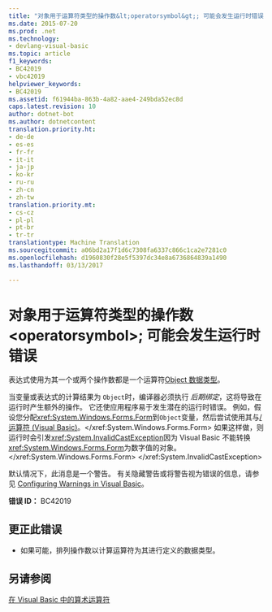 ```yaml
---
title: "对象用于运算符类型的操作数&lt;operatorsymbol&gt;; 可能会发生运行时错误 |Microsoft 文档"
ms.date: 2015-07-20
ms.prod: .net
ms.technology:
- devlang-visual-basic
ms.topic: article
f1_keywords:
- BC42019
- vbc42019
helpviewer_keywords:
- BC42019
ms.assetid: f61944ba-863b-4a82-aae4-249bda52ec8d
caps.latest.revision: 10
author: dotnet-bot
ms.author: dotnetcontent
translation.priority.ht:
- de-de
- es-es
- fr-fr
- it-it
- ja-jp
- ko-kr
- ru-ru
- zh-cn
- zh-tw
translation.priority.mt:
- cs-cz
- pl-pl
- pt-br
- tr-tr
translationtype: Machine Translation
ms.sourcegitcommit: a06bd2a17f1d6c7308fa6337c866c1ca2e7281c0
ms.openlocfilehash: d1960830f28e5f5397dc34e8a6736864839a1490
ms.lasthandoff: 03/13/2017

---
```

# <a name="operands-of-type-object-used-for-operator-39ltoperatorsymbolgt39-runtime-errors-could-occur"></a>对象用于运算符类型的操作数&lt;operatorsymbol&gt;; 可能会发生运行时错误
表达式使用为其一个或两个操作数都是一个运算符[Object 数据类型](../../visual-basic/language-reference/data-types/object-data-type.md)。  
  
 当变量或表达式的计算结果为 `Object`时，编译器必须执行 *后期绑定*，这将导致在运行时产生额外的操作。 它还使应用程序易于发生潜在的运行时错误。 例如，假设您分配<xref:System.Windows.Forms.Form>到`Object`变量，然后尝试使用其与[/ 运算符 (Visual Basic)](../../visual-basic/language-reference/operators/floating-point-division-operator.md)。</xref:System.Windows.Forms.Form> 如果这样做，则运行时会引发<xref:System.InvalidCastException>因为 Visual Basic 不能转换<xref:System.Windows.Forms.Form>为数字值的对象。</xref:System.Windows.Forms.Form> </xref:System.InvalidCastException>  
  
 默认情况下，此消息是一个警告。 有关隐藏警告或将警告视为错误的信息，请参见 [Configuring Warnings in Visual Basic](https://docs.microsoft.com/visualstudio/ide/configuring-warnings-in-visual-basic)。  
  
 **错误 ID：** BC42019  
  
## <a name="to-correct-this-error"></a>更正此错误  
  
-   如果可能，排列操作数以计算运算符为其进行定义的数据类型。  
  
## <a name="see-also"></a>另请参阅  
 [在 Visual Basic 中的算术运算符](../../visual-basic/programming-guide/language-features/operators-and-expressions/arithmetic-operators.md)
